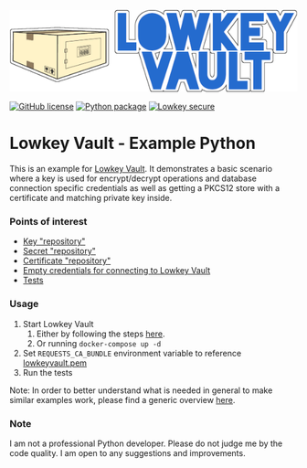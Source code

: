 ![LowkeyVault](https://raw.githubusercontent.com/nagyesta/lowkey-vault/main/.github/assets/LowkeyVault-logo-full.png)

[![GitHub license](https://img.shields.io/github/license/nagyesta/lowkey-vault-example-python?color=informational)](https://raw.githubusercontent.com/nagyesta/lowkey-vault-example-python/main/LICENSE)
[![Python package](https://img.shields.io/github/actions/workflow/status/nagyesta/lowkey-vault-example-python/python.yml?logo=github&branch=main)](https://github.com/nagyesta/lowkey-vault-example-python/actions/workflows/python.yml)
[![Lowkey secure](https://img.shields.io/badge/lowkey-secure-0066CC)](https://github.com/nagyesta/lowkey-vault)

# Lowkey Vault - Example Python

This is an example for [Lowkey Vault](https://github.com/nagyesta/lowkey-vault). It demonstrates a basic scenario where
a key is used for encrypt/decrypt operations and database connection specific credentials as well as getting a PKCS12 
store with a certificate and matching private key inside.

### Points of interest

* [Key "repository"](src/azure_key_repository.py)
* [Secret "repository"](src/azure_secret_repository.py)
* [Certificate "repository"](src/azure_certificate_repository.py)
* [Empty credentials for connecting to Lowkey Vault](tests/noop_credential.py)
* [Tests](tests/test.py)

### Usage

1. Start Lowkey Vault 
   1. Either by following the steps [here](https://github.com/nagyesta/lowkey-vault#quick-start-guide).
   2. Or running ```docker-compose up -d```
2. Set ```REQUESTS_CA_BUNDLE``` environment variable to reference [lowkeyvault.pem](lowkeyvault.pem)
3. Run the tests

Note: In order to better understand what is needed in general to make similar examples work, please find a generic overview 
[here](https://github.com/nagyesta/lowkey-vault/wiki/Example:-How-can-you-use-Lowkey-Vault-in-your-tests).

### Note

I am not a professional Python developer. Please do not judge me by the code quality. I am open to any suggestions and
improvements.
